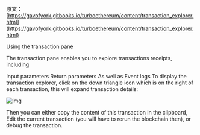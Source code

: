 原文：[https://gavofyork.gitbooks.io/turboethereum/content/transaction_explorer.html](https://gavofyork.gitbooks.io/turboethereum/content/transaction_explorer.html)

Using the transaction pane

The transaction pane enables you to explore transactions receipts, including

Input parameters Return parameters As well as Event logs To display the transaction explorer, click on the down triangle icon which is on the right of each transaction, this will expand transaction details:

![img](https://gavofyork.gitbooks.io/turboethereum/content/mix_bc.png)

Then you can either copy the content of this transaction in the clipboard, Edit the current transaction (you will have to rerun the blockchain then), or debug the transaction.
